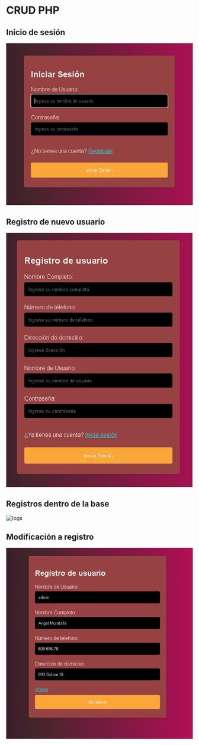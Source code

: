 # CRUD PHP

## Inicio de sesión

![login](./screenshots/login.PNG)

## Registro de nuevo usuario

![register](./screenshots/register.PNG)

## Registros dentro de la base

![logs](./screenshots/logs.PNG.PNG)

## Modificación a registro

![updates](./screenshots/updates.PNG)


